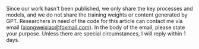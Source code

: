 Since our work hasn't been published, we only share the key processes and models, and we do not share the training weights or content generated by GPT. Researchers in need of the code for this article can contact me via email ([xiongweixiao@foxmail.com](mailto:xiongweixiao@foxmail)). In the body of the email, please state your purpose. Unless there are special circumstances, I will reply within 1 days.
